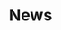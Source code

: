 ---
# An instance of the Experience widget.
# Documentation: https://wowchemy.com/docs/page-builder/
widget: my_homepage	

# This file represents a page section.
headless: true

# Order that this section appears on the page.
weight: 20

design:
  spacing:
    # Customize the section spacing. Order is top, right, bottom, left.
    padding: ["60px", "0", "0", "0"]

title: News
subtitle:

# Date format for experience
#   Refer to https://wowchemy.com/docs/customization/#date-format
date_format: Jan 2006

# Experiences.
#   Add/remove as many `experience` items below as you like.
#   Required fields are `title`, `company`, and `date_start`.
#   Leave `date_end` empty if it's your current employer.
#   Begin multi-line descriptions with YAML's `|2-` multi-line prefix.

content:
  # Page type to display. E.g. post, talk, publication...
  page_type: publication
  # Choose how many pages you would like to display (0 = all pages)
  count: 0
  # Filter on criteria
  filters:
    author: ""
    category: ""
    publication_type: ""
    tag: ""
  # Page order: descending (desc) or ascending (asc) date.
  order: desc
---